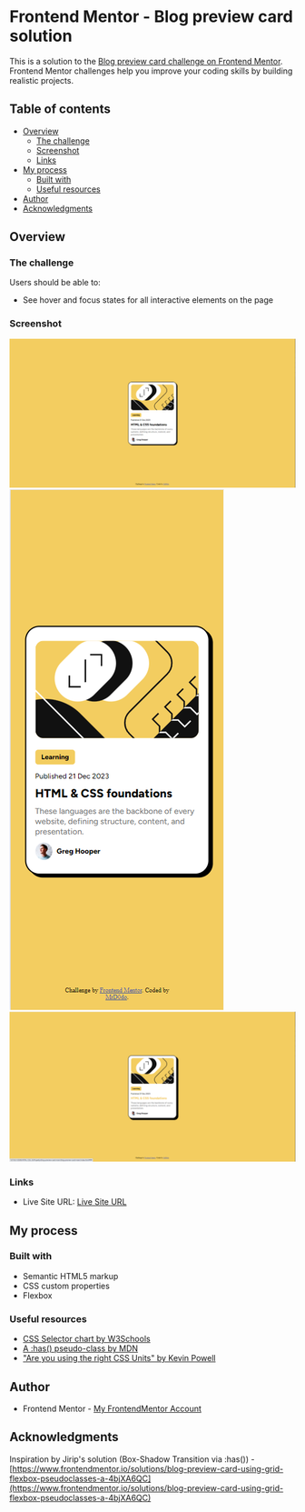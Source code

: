 # Frontend Mentor - Blog preview card solution

This is a solution to the [Blog preview card challenge on Frontend Mentor](https://www.frontendmentor.io/challenges/blog-preview-card-ckPaj01IcS). Frontend Mentor challenges help you improve your coding skills by building realistic projects. 

## Table of contents

- [Overview](#overview)
  - [The challenge](#the-challenge)
  - [Screenshot](#screenshot)
  - [Links](#links)
- [My process](#my-process)
  - [Built with](#built-with)
  - [Useful resources](#useful-resources)
- [Author](#author)
- [Acknowledgments](#acknowledgments)

## Overview

### The challenge

Users should be able to:

- See hover and focus states for all interactive elements on the page

### Screenshot

![Desktop view of the website](./screenshots/desktop-view.png)
![Mobile view of the website](./screenshots/mobile-view.png)
![Hover state of the website](./screenshots/hover-state.png)

### Links

- Live Site URL: [Live Site URL](https://mrd0do.github.io/Frontend-Mentor/blog-preview-card/)

## My process

### Built with

- Semantic HTML5 markup
- CSS custom properties
- Flexbox

### Useful resources

- [CSS Selector chart by W3Schools](https://www.w3schools.com/cssref/css_selectors.php)
- [A :has() pseudo-class by MDN](https://developer.mozilla.org/en-US/docs/Web/CSS/:has)
- ["Are you using the right CSS Units" by Kevin Powell](https://youtu.be/N5wpD9Ov_To?list=PL4-IK0AVhVjP27yZLwW-gkPggRps0CCnP)

## Author

- Frontend Mentor - [My FrontendMentor Account](https://www.frontendmentor.io/profile/MrD0do)

## Acknowledgments

Inspiration by Jirip's solution (Box-Shadow Transition via :has()) - [https://www.frontendmentor.io/solutions/blog-preview-card-using-grid-flexbox-pseudoclasses-a-4bjXA6QC](https://www.frontendmentor.io/solutions/blog-preview-card-using-grid-flexbox-pseudoclasses-a-4bjXA6QC)
